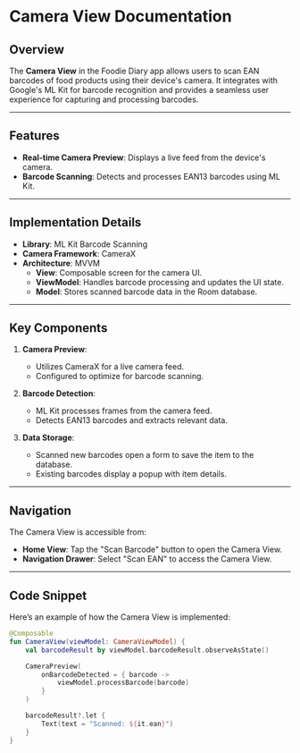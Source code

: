 # Camera View Documentation

## Overview
The **Camera View** in the Foodie Diary app allows users to scan EAN barcodes of food products using their device's camera. It integrates with Google's ML Kit for barcode recognition and provides a seamless user experience for capturing and processing barcodes.

---

## Features
- **Real-time Camera Preview**: Displays a live feed from the device's camera.
- **Barcode Scanning**: Detects and processes EAN13 barcodes using ML Kit.

---

## Implementation Details
- **Library**: ML Kit Barcode Scanning
- **Camera Framework**: CameraX
- **Architecture**: MVVM
  - **View**: Composable screen for the camera UI.
  - **ViewModel**: Handles barcode processing and updates the UI state.
  - **Model**: Stores scanned barcode data in the Room database.

---

## Key Components
1. **Camera Preview**:
   - Utilizes CameraX for a live camera feed.
   - Configured to optimize for barcode scanning.

2. **Barcode Detection**:
   - ML Kit processes frames from the camera feed.
   - Detects EAN13 barcodes and extracts relevant data.


3. **Data Storage**:
   - Scanned new barcodes open a form to save the item to the database.
   - Existing barcodes display a popup with item details.

---

## Navigation
The Camera View is accessible from:
- **Home View**: Tap the "Scan Barcode" button to open the Camera View.
- **Navigation Drawer**: Select "Scan EAN" to access the Camera View.

---

## Code Snippet
Here’s an example of how the Camera View is implemented:

```kotlin
@Composable
fun CameraView(viewModel: CameraViewModel) {
    val barcodeResult by viewModel.barcodeResult.observeAsState()

    CameraPreview(
        onBarcodeDetected = { barcode ->
            viewModel.processBarcode(barcode)
        }
    )

    barcodeResult?.let {
        Text(text = "Scanned: ${it.ean}")
    }
}